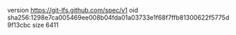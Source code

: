 version https://git-lfs.github.com/spec/v1
oid sha256:1298e7ca005469ee008b04fda01a03733e1f68f7ffb81300622f5775d9f13cbc
size 6411
